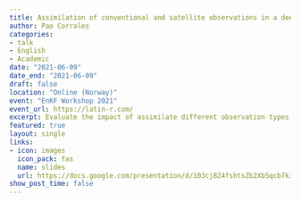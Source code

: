 ```yaml
---
title: Assimilation of conventional and satellite observations in a deep convection case during RELAMPAGO using the WRF-GSI-LETFK system
author: Pao Corrales
categories:
- talk
- English
- Academic
date: "2021-06-09"
date_end: "2021-06-09"
draft: false
location: "Online (Norway)"
event: "EnKF Workshop 2021"
event_url: https://latin-r.com/
excerpt: Evaluate the impact of assimilate different observation types into a regional frequent-update ensemble-based data assimilation system using a case study approach involving a Mesoscale Convective System (MCS) developed over Southern South America during 22-23 November 2018 during the IOP period of the RELAMPAGO field campaign.
featured: true
layout: single
links:
- icon: images
  icon_pack: fas
  name: slides 
  url: https://docs.google.com/presentation/d/103cj8Z4fshtsZb2XbSqcb7kiqs0JXSVORWP1D5nwWRY/edit
show_post_time: false 
---
```



